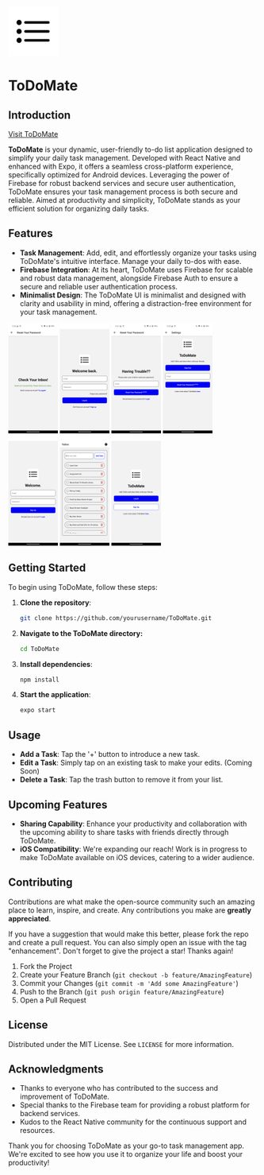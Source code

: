<img src="https://github.com/jj0003/ToDoMate/blob/master/assets/ToDo%20-%20Mate_Logo.png" width="100" height="100" alt="ToDoMate Logo" title="ToDoMate Logo">



# ToDoMate

## Introduction

[Visit ToDoMate](https://budget-mate.org/todomate.html)

**ToDoMate** is your dynamic, user-friendly to-do list application designed to simplify your daily task management. Developed with React Native and enhanced with Expo, it offers a seamless cross-platform experience, specifically optimized for Android devices. Leveraging the power of Firebase for robust backend services and secure user authentication, ToDoMate ensures your task management process is both secure and reliable. Aimed at productivity and simplicity, ToDoMate stands as your efficient solution for organizing daily tasks.

## Features

- **Task Management**: Add, edit, and effortlessly organize your tasks using ToDoMate's intuitive interface. Manage your daily to-dos with ease.
- **Firebase Integration**: At its heart, ToDoMate uses Firebase for scalable and robust data management, alongside Firebase Auth to ensure a secure and reliable user authentication process.
- **Minimalist Design**: The ToDoMate UI is minimalist and designed with clarity and usability in mind, offering a distraction-free environment for your task management.

<p float="left">
  <img src="https://github.com/jj0003/ToDoMate/blob/master/screenshots/ToDoMate%20Check%20Your%20Emails%20Screen%20Light.jpg?raw=true" width="100" alt="Check Your Emails Screen">
  <img src="https://github.com/jj0003/ToDoMate/blob/master/screenshots/ToDoMate%20Log%20In%20Screen%20Light.jpg?raw=true" width="100" alt="Log In Screen">
  <img src="https://github.com/jj0003/ToDoMate/blob/master/screenshots/ToDoMate%20Reset%20Your%20Password%20Screen%20Light.jpg?raw=true" width="100" alt="Reset Your Password Screen">
  <img src="https://github.com/jj0003/ToDoMate/blob/master/screenshots/ToDoMate%20Settings%20Screen%20Light.jpg?raw=true" width="100" alt="Settings Screen">
  <img src="https://github.com/jj0003/ToDoMate/blob/master/screenshots/ToDoMate%20Sign%20Up%20Screen%20Light.jpg?raw=true" width="100" alt="Sign Up Screen">
  <img src="https://github.com/jj0003/ToDoMate/blob/master/screenshots/ToDoMate%20ToDos%20Screen%20Light.jpg?raw=true" width="100" alt="ToDos Screen">
  <img src="https://github.com/jj0003/ToDoMate/blob/master/screenshots/ToDoMate%20Welcome%20Screen%20Light.jpg?raw=true" width="100" alt="Welcome Screen">
</p>


## Getting Started

To begin using ToDoMate, follow these steps:

1. **Clone the repository**:
   ```bash
   git clone https://github.com/yourusername/ToDoMate.git

3. **Navigate to the ToDoMate directory:**
   ```bash
   cd ToDoMate

4. **Install dependencies**:
   ```bash
   npm install

5. **Start the application**:
   ```bash
   expo start

## Usage

- **Add a Task**: Tap the '+' button to introduce a new task.
- **Edit a Task**: Simply tap on an existing task to make your edits. (Coming Soon)
- **Delete a Task**: Tap the trash button to remove it from your list.

## Upcoming Features

- **Sharing Capability**: Enhance your productivity and collaboration with the upcoming ability to share tasks with friends directly through ToDoMate.
- **iOS Compatibility**: We're expanding our reach! Work is in progress to make ToDoMate available on iOS devices, catering to a wider audience.

## Contributing

Contributions are what make the open-source community such an amazing place to learn, inspire, and create. Any contributions you make are **greatly appreciated**.

If you have a suggestion that would make this better, please fork the repo and create a pull request. You can also simply open an issue with the tag "enhancement".
Don't forget to give the project a star! Thanks again!

1. Fork the Project
2. Create your Feature Branch (`git checkout -b feature/AmazingFeature`)
3. Commit your Changes (`git commit -m 'Add some AmazingFeature'`)
4. Push to the Branch (`git push origin feature/AmazingFeature`)
5. Open a Pull Request

## License

Distributed under the MIT License. See `LICENSE` for more information.

## Acknowledgments

- Thanks to everyone who has contributed to the success and improvement of ToDoMate.
- Special thanks to the Firebase team for providing a robust platform for backend services.
- Kudos to the React Native community for the continuous support and resources.

Thank you for choosing ToDoMate as your go-to task management app. We're excited to see how you use it to organize your life and boost your productivity!

